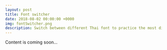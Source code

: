 ```yaml
---
layout: post
title: Font switcher
date: 2018-08-02 00:00:00 +0000
img: fontSwitcher.png
description: Switch between different Thai font to practice the most dificult one.
---
```


Content is coming soon...
